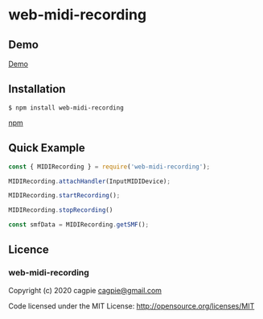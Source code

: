# web-midi-recording

## Demo
[Demo](https://cagpie.net/web-midi-recording/)

## Installation
```shell
$ npm install web-midi-recording
```
[npm](https://www.npmjs.com/package/web-midi-recording)

## Quick Example
```javascript
const { MIDIRecording } = require('web-midi-recording');

MIDIRecording.attachHandler(InputMIDIDevice);

MIDIRecording.startRecording();

MIDIRecording.stopRecording()

const smfData = MIDIRecording.getSMF();
```

## Licence

### web-midi-recording

Copyright (c) 2020 cagpie <cagpie@gmail.com>

Code licensed under the MIT License: http://opensource.org/licenses/MIT
